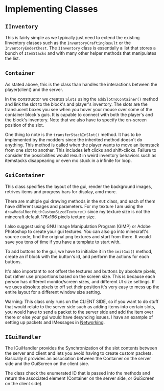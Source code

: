# Implementing Classes
## `IInventory`
This is fairly simple as we typically just need to extend the existing IInventory classes such as the `InventoryCraftingResult` or the `InventoryEnderChest`. The `IInventory` class is essentially a list that stores a bunch of `ItemStacks` and with many other helper methods that manipulates the list.

## `Container`
As stated above, this is the class than handles the interactions between the player(client) and the server.

In the constructor we creates `Slots` using the `addSlotToContainer()` method and link the slot to the block's and player's inventory. The slots are the translucent boxes you see when you hover your mouse over some of the container block's guis. It is capable to connect with both the player's and the block's inventory. Note that we also have to specify the on-screen position of the slot.

One thing to note is the `transferStackInSlot()` method. It has to be implemented by the modders since the inherited method doesn't do anything. This method is called when the player wants to move an itemstack from one slot to another. This includes left clicks and shift-clicks. Failure to consider the possibilities would result in weird inventory behaviors such as itemstacks disappearing or even mc stuck in a infinite for loop.

## `GuiContainer`
This class specifies the layout of the gui, render the background images, retrives items and progress bars for display, amd more.

There are multiple gui drawing methods in the `GUI` class, and each of them have different usages and parameters. For my texture I am using the `drawModalRectWithCustomSizedTexture()` since my texture size is not the minecraft default 176x166 pixels texture size.

I also suggest using GNU Image Manipulation Program (GIMP) or Adobe Photoshop to create your gui textures. You can also go into minecraft's source code, find the original png textures and start from there. It would save you tons of time if you have a template to start with.

To add buttons to the gui, we have to initialize it in the `initGui()` method, create an if block with the button's id, and perform the actions for each buttons.

It's also important to not offset the textures and buttons by absolute pixels, but rather use proportions based on the screen size. This is because each person has different monitor/screen sizes, and different UI size settings. If we uses absolute pixels to off set their position it's very easy to mess up the entire layout for a different window size setting.

Warning: This class only runs on the CLIENT SIDE, so if you want to do stuff that would relate to the server side such as adding items into certain slots, you would have to send a packet to the server side and add the item over there or else your gui would have desyncing issues. I have an example of setting up packets and IMessages in [Networking](https://github.com/apo11o-M/MCAerial_Mod/tree/master/src#networking).

## `IGuiHandler`
The IGuiHandler provides the Synchronization of the slot contents between the server and client and lets you avoid having to create custom packets. Basically it provides an association between the Container on the server side and the GuiScreen on the client side.

The class check the enumerated ID that is passed into the methods and return the associated element (Container on the server side, or GuiScreen on the client side).
